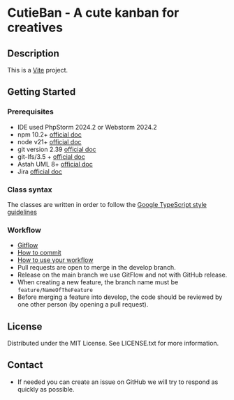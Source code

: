 # CutieBan - A cute kanban for creatives

## Description
This is a [Vite](https://vitejs.dev/) project.

## Getting Started

### Prerequisites
* IDE used PhpStorm 2024.2 or Webstorm 2024.2
* npm 10.2+ [official doc](https://docs.npmjs.com/try-the-latest-stable-version-of-npm)
* node v21+ [official doc](https://nodejs.org/en/download)
* git version 2.39 [official doc](https://git-scm.com/)
* git-lfs/3.5 + [official doc](https://git-lfs.github.com/)
* Astah UML 8+ [official doc](https://astah.net/products/astah-uml/)
* Jira [official doc](https://www.atlassian.com/software/jira)

### Class syntax
The classes are written in order to follow the [Google TypeScript style guidelines](https://google.github.io/styleguide/tsguide.html#classes)

### Workflow
* [Gitflow](https://www.atlassian.com/fr/git/tutorials/comparing-workflows/gitflow-workflow#:~:text=Gitflow%20est%20l'un%20des,les%20hotfix%20vers%20la%20production.)
* [How to commit](https://www.conventionalcommits.org/en/v1.0.0/)
* [How to use your workflow](https://nvie.com/posts/a-successful-git-branching-model/)
* Pull requests are open to merge in the develop branch.
* Release on the main branch we use GitFlow and not with GitHub release.
* When creating a new feature, the branch name must be `feature/NameOfTheFeature`
* Before merging a feature into develop, the code should be reviewed by one other person (by opening a pull request).

## License
Distributed under the MIT License. See LICENSE.txt for more information.

## Contact

* If needed you can create an issue on GitHub we will try to respond as quickly as possible.
